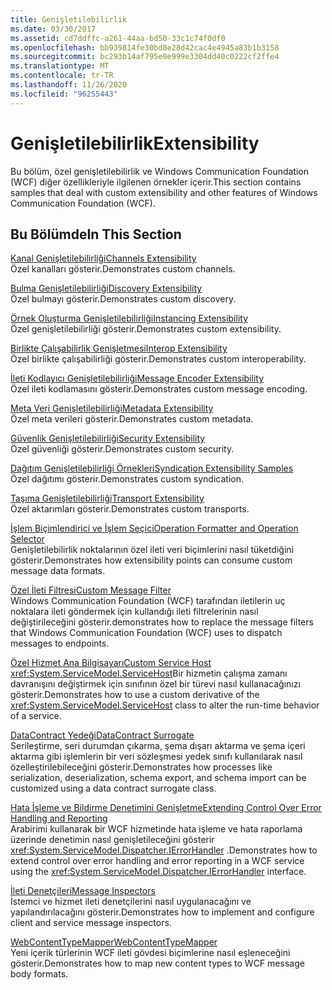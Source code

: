 ```yaml
---
title: Genişletilebilirlik
ms.date: 03/30/2017
ms.assetid: cd7ddffc-a261-44aa-bd50-33c1c74f0df0
ms.openlocfilehash: bb939814fe30bd8e28d42cac4e4945a83b1b3158
ms.sourcegitcommit: bc293b14af795e0e999e3304dd40c0222cf2ffe4
ms.translationtype: MT
ms.contentlocale: tr-TR
ms.lasthandoff: 11/26/2020
ms.locfileid: "96255443"
---
```

# <a name="extensibility"></a><span data-ttu-id="d33d5-102">Genişletilebilirlik</span><span class="sxs-lookup"><span data-stu-id="d33d5-102">Extensibility</span></span>

<span data-ttu-id="d33d5-103">Bu bölüm, özel genişletilebilirlik ve Windows Communication Foundation (WCF) diğer özellikleriyle ilgilenen örnekler içerir.</span><span class="sxs-lookup"><span data-stu-id="d33d5-103">This section contains samples that deal with custom extensibility and other features of Windows Communication Foundation (WCF).</span></span>  
  
## <a name="in-this-section"></a><span data-ttu-id="d33d5-104">Bu Bölümde</span><span class="sxs-lookup"><span data-stu-id="d33d5-104">In This Section</span></span>  

 [<span data-ttu-id="d33d5-105">Kanal Genişletilebilirliği</span><span class="sxs-lookup"><span data-stu-id="d33d5-105">Channels Extensibility</span></span>](channels-extensibility.md)  
 <span data-ttu-id="d33d5-106">Özel kanalları gösterir.</span><span class="sxs-lookup"><span data-stu-id="d33d5-106">Demonstrates custom channels.</span></span>  
  
 <span data-ttu-id="d33d5-107">[Bulma Genişletilebilirliği](/previous-versions/dotnet/netframework-4.0/dd807503(v%3dvs.100))</span><span class="sxs-lookup"><span data-stu-id="d33d5-107">[Discovery Extensibility](/previous-versions/dotnet/netframework-4.0/dd807503(v%3dvs.100))</span></span>  
 <span data-ttu-id="d33d5-108">Özel bulmayı gösterir.</span><span class="sxs-lookup"><span data-stu-id="d33d5-108">Demonstrates custom discovery.</span></span>  
  
 [<span data-ttu-id="d33d5-109">Örnek Oluşturma Genişletilebilirliği</span><span class="sxs-lookup"><span data-stu-id="d33d5-109">Instancing Extensibility</span></span>](instancing-extensibility.md)  
 <span data-ttu-id="d33d5-110">Özel genişletilebilirliği gösterir.</span><span class="sxs-lookup"><span data-stu-id="d33d5-110">Demonstrates custom extensibility.</span></span>  
  
 [<span data-ttu-id="d33d5-111">Birlikte Çalışabilirlik Genişletmesi</span><span class="sxs-lookup"><span data-stu-id="d33d5-111">Interop Extensibility</span></span>](interop-extensibility.md)  
 <span data-ttu-id="d33d5-112">Özel birlikte çalışabilirliği gösterir.</span><span class="sxs-lookup"><span data-stu-id="d33d5-112">Demonstrates custom interoperability.</span></span>  
  
 [<span data-ttu-id="d33d5-113">İleti Kodlayıcı Genişletilebilirliği</span><span class="sxs-lookup"><span data-stu-id="d33d5-113">Message Encoder Extensibility</span></span>](message-encoder-extensibility.md)  
 <span data-ttu-id="d33d5-114">Özel ileti kodlamasını gösterir.</span><span class="sxs-lookup"><span data-stu-id="d33d5-114">Demonstrates custom message encoding.</span></span>  
  
 [<span data-ttu-id="d33d5-115">Meta Veri Genişletilebilirliği</span><span class="sxs-lookup"><span data-stu-id="d33d5-115">Metadata Extensibility</span></span>](metadata-extensibility.md)  
 <span data-ttu-id="d33d5-116">Özel meta verileri gösterir.</span><span class="sxs-lookup"><span data-stu-id="d33d5-116">Demonstrates custom metadata.</span></span>  
  
 [<span data-ttu-id="d33d5-117">Güvenlik Genişletilebilirliği</span><span class="sxs-lookup"><span data-stu-id="d33d5-117">Security Extensibility</span></span>](security-extensibility.md)  
 <span data-ttu-id="d33d5-118">Özel güvenliği gösterir.</span><span class="sxs-lookup"><span data-stu-id="d33d5-118">Demonstrates custom security.</span></span>  
  
 [<span data-ttu-id="d33d5-119">Dağıtım Genişletilebilirliği Örnekleri</span><span class="sxs-lookup"><span data-stu-id="d33d5-119">Syndication Extensibility Samples</span></span>](syndication-extensibility-samples.md)  
 <span data-ttu-id="d33d5-120">Özel dağıtımı gösterir.</span><span class="sxs-lookup"><span data-stu-id="d33d5-120">Demonstrates custom syndication.</span></span>  
  
 [<span data-ttu-id="d33d5-121">Taşıma Genişletilebilirliği</span><span class="sxs-lookup"><span data-stu-id="d33d5-121">Transport Extensibility</span></span>](transport-extensibility.md)  
 <span data-ttu-id="d33d5-122">Özel aktarımları gösterir.</span><span class="sxs-lookup"><span data-stu-id="d33d5-122">Demonstrates custom transports.</span></span>
  
 [<span data-ttu-id="d33d5-123">İşlem Biçimlendirici ve İşlem Seçici</span><span class="sxs-lookup"><span data-stu-id="d33d5-123">Operation Formatter and Operation Selector</span></span>](operation-formatter-and-operation-selector.md)  
 <span data-ttu-id="d33d5-124">Genişletilebilirlik noktalarının özel ileti veri biçimlerini nasıl tüketdiğini gösterir.</span><span class="sxs-lookup"><span data-stu-id="d33d5-124">Demonstrates how extensibility points can consume custom message data formats.</span></span>  
  
 [<span data-ttu-id="d33d5-125">Özel İleti Filtresi</span><span class="sxs-lookup"><span data-stu-id="d33d5-125">Custom Message Filter</span></span>](custom-message-filter.md)  
 <span data-ttu-id="d33d5-126">Windows Communication Foundation (WCF) tarafından iletilerin uç noktalara ileti göndermek için kullandığı ileti filtrelerinin nasıl değiştirileceğini gösterir.</span><span class="sxs-lookup"><span data-stu-id="d33d5-126">demonstrates how to replace the message filters that Windows Communication Foundation (WCF) uses to dispatch messages to endpoints.</span></span>  
  
 [<span data-ttu-id="d33d5-127">Özel Hizmet Ana Bilgisayarı</span><span class="sxs-lookup"><span data-stu-id="d33d5-127">Custom Service Host</span></span>](custom-service-host.md)  
 <span data-ttu-id="d33d5-128"><xref:System.ServiceModel.ServiceHost>Bir hizmetin çalışma zamanı davranışını değiştirmek için sınıfının özel bir türevi nasıl kullanacağınızı gösterir.</span><span class="sxs-lookup"><span data-stu-id="d33d5-128">Demonstrates how to use a custom derivative of the <xref:System.ServiceModel.ServiceHost> class to alter the run-time behavior of a service.</span></span>  
  
 [<span data-ttu-id="d33d5-129">DataContract Yedeği</span><span class="sxs-lookup"><span data-stu-id="d33d5-129">DataContract Surrogate</span></span>](datacontract-surrogate.md)  
 <span data-ttu-id="d33d5-130">Serileştirme, seri durumdan çıkarma, şema dışarı aktarma ve şema içeri aktarma gibi işlemlerin bir veri sözleşmesi yedek sınıfı kullanılarak nasıl özelleştirilebileceğini gösterir.</span><span class="sxs-lookup"><span data-stu-id="d33d5-130">Demonstrates how processes like serialization, deserialization, schema export, and schema import can be customized using a data contract surrogate class.</span></span>  
  
 [<span data-ttu-id="d33d5-131">Hata İşleme ve Bildirme Denetimini Genişletme</span><span class="sxs-lookup"><span data-stu-id="d33d5-131">Extending Control Over Error Handling and Reporting</span></span>](extending-control-over-error-handling-and-reporting.md)  
 <span data-ttu-id="d33d5-132">Arabirimi kullanarak bir WCF hizmetinde hata işleme ve hata raporlama üzerinde denetimin nasıl genişletileceğini gösterir <xref:System.ServiceModel.Dispatcher.IErrorHandler> .</span><span class="sxs-lookup"><span data-stu-id="d33d5-132">Demonstrates how to extend control over error handling and error reporting in a WCF service using the <xref:System.ServiceModel.Dispatcher.IErrorHandler> interface.</span></span>  
  
 [<span data-ttu-id="d33d5-133">İleti Denetçileri</span><span class="sxs-lookup"><span data-stu-id="d33d5-133">Message Inspectors</span></span>](message-inspectors.md)  
 <span data-ttu-id="d33d5-134">İstemci ve hizmet ileti denetçilerini nasıl uygulanacağını ve yapılandırılacağını gösterir.</span><span class="sxs-lookup"><span data-stu-id="d33d5-134">Demonstrates how to implement and configure client and service message inspectors.</span></span>  
  
 [<span data-ttu-id="d33d5-135">WebContentTypeMapper</span><span class="sxs-lookup"><span data-stu-id="d33d5-135">WebContentTypeMapper</span></span>](webcontenttypemapper-sample.md)  
 <span data-ttu-id="d33d5-136">Yeni içerik türlerinin WCF ileti gövdesi biçimlerine nasıl eşleneceğini gösterir.</span><span class="sxs-lookup"><span data-stu-id="d33d5-136">Demonstrates how to map new content types to WCF message body formats.</span></span>

